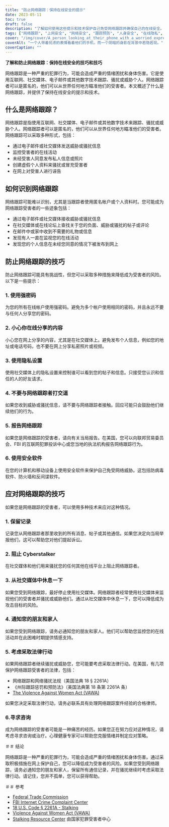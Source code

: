 ```yaml
---
title: "防止网络跟踪：保持在线安全的提示"
date: 2023-05-11
toc: true
draft: false
description: "了解如何使用这些提示和技术保护自己免受网络跟踪并确保自己的在线安全。"
tags: ["网络跟踪", "上网安全", "网络安全", "跟踪预防", "人身安全", "在线隐私", "网络安全", "数字安全", "网络安全", "网络欺凌", "骚扰", "受害者保护", "合法举动", "辅导", "精神健康", "社交媒体安全", "网络骚扰", "在线跟踪", "执法", "隐私保护"]
cover: "/img/cover/A_person_looking_at_their_phone_with_a_worried_expression.png"
coverAlt: "一个人带着忧虑的表情看着他们的手机，而一个阴暗的身影在背景中若隐若现。"
coverCaption: ""
---
```


**了解和防止网络跟踪：保持在线安全的技巧和技巧**

网络跟踪是一种严重的犯罪行为，可能会造成严重的情绪困扰和身体伤害。它是使用互联网、社交媒体、电子邮件或其他数字技术跟踪、骚扰或威胁个人。网络跟踪者可以是匿名的，他们可以从世界任何地方瞄准他们的受害者。本文概述了什么是网络跟踪，并提供了保持在线安全的提示和技术。

## 什么是网络跟踪？

网络跟踪是指使用互联网、社交媒体、电子邮件或其他数字技术来跟踪、骚扰或威胁个人。网络跟踪者可以是匿名的，他们可以从世界任何地方瞄准他们的受害者。网络跟踪可以采取多种形式，包括：

- 通过电子邮件或社交媒体发送威胁或骚扰信息
- 监控受害者的在线活动
- 未经受害人同意发布私人信息或照片
- 创建虚假个人资料来骚扰或冒充受害者
- 在网上对受害人进行诬告

## 如何识别网络跟踪

网络跟踪可能难以识别，尤其是当跟踪者使用匿名帐户或个人资料时。您可能成为网络跟踪受害者的一些迹象包括：

- 通过电子邮件或社交媒体接收威胁或骚扰信息
- 在社交媒体或在线论坛上查找关于您的负面、威胁或骚扰的帖子或评论
- 在邮件中或家中收到不需要的礼物或信息
- 发现有人一直在监视您的在线活动
- 发现您的个人信息在未经您同意的情况下被发布到网上

## 防止网络跟踪的技巧

防止网络跟踪可能具有挑战性，但您可以采取多种措施来降低成为受害者的风险。以下是一些提示：

### 1. 使用强密码

为您的所有在线帐户使用强密码。避免为多个帐户使用相同的密码，并且永远不要与任何人分享您的密码。

### 2. 小心你在线分享的内容

小心您在网上分享的内容，尤其是在社交媒体上。避免发布个人信息，例如您的地址或电话号码，也不要在网上分享私密照片或视频。

### 3. 使用隐私设置

使用社交媒体上的隐私设置来控制谁可以看到您的帖子和信息。只接受您认识和信任的人的好友请求。

### 4. 不要与网络跟踪者打交道

如果您收到威胁或骚扰信息，请不要与网络跟踪者接触。回应可能只会鼓励他们继续他们的行为。

### 5. 报告网络跟踪

如果您是网络跟踪的受害者，请向有关当局报告。在美国，您可以向联邦贸易委员会、FBI 的互联网犯罪投诉中心或您当地的执法机构报告网络跟踪行为。

### 6. 使用安全软件

在您的计算机和移动设备上使用安全软件来保护自己免受网络威胁。这包括防病毒软件、防火墙和反间谍软件。

## 应对网络跟踪的技巧

如果您是网络跟踪的受害者，可以使用多种技术来应对这种情况。

### 1. 保留记录

记录您从网络跟踪者那里收到的所有消息、帖子或其他通信。如果您决定向当局举报他们，这可以帮助您对他们提起诉讼。

### 2. 阻止 Cyberstalker

在社交媒体和他们用来骚扰您的任何其他在线平台上阻止网络跟踪者。

### 3. 从社交媒体中休息一下

如果您受到网络跟踪，最好停止使用社交媒体。网络跟踪者经常使用社交媒体来监视他们的受害者并骚扰或威胁他们。通过从社交媒体中休息一下，您可以降低成为攻击目标的风险。

### 4. 通知您的朋友和家人

如果您受到网络跟踪，请务必通知您的朋友和家人。他们可以帮助您监控您的在线活动并在此困难时期提供情感支持。

### 5. 考虑采取法律行动

如果网络跟踪者继续骚扰或威胁您，您可能要考虑采取法律行动。在美国，有几项保护网络跟踪受害者的法律，包括：

- 网络跟踪和网络骚扰法规（美国法典 18 § 2261A）
- 《州际跟踪惩罚和预防法》（美国法典第 18 条第 2261A 条）
- [The Violence Against Women Act (VAWA)](https://www.hud.gov/VAWA)

如果您决定采取法律行动，请务必联系具有处理网络跟踪案件经验的合格律师。

### 6.寻求咨询

成为网络跟踪的受害者可能是一种痛苦的经历。如果您正在努力应对这种情况，请考虑寻求咨询或治疗。心理健康专家可以帮助您克服情绪并制定应对策略。

＃＃ 结论

网络跟踪是一种严重的犯罪行为，可能会造成严重的情绪困扰和身体伤害。通过采取积极措施在网上保护自己，您可以降低成为受害者的风险。如果您受到网络跟踪，请务必通知您的朋友和家人，保留所有通信记录，并在骚扰继续时考虑采取法律行动。请记住，您并不孤单，您可以获得帮助。

＃＃ 参考

- [Federal Trade Commission](https://www.ftc.gov/)
- [FBI Internet Crime Complaint Center](https://www.ic3.gov/)
- [18 U.S. Code § 2261A - Stalking](https://www.law.cornell.edu/uscode/text/18/2261A)
- [Violence Against Women Act (VAWA)](https://www.hud.gov/VAWA)
- [Stalking Resource Center](https://victimsofcrime.org/our-programs/national-stalking-resource-center/) 由国家犯罪受害者中心
